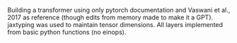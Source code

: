 Building a transformer using only pytorch documentation and Vaswani et al., 2017 as reference (though edits from memory made to make it a GPT).
jaxtyping was used to maintain tensor dimensions. All layers implemented from basic python functions (no einops).
